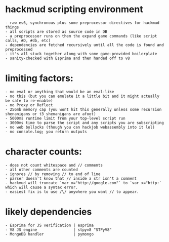 
# hackmud scripting environment

    - raw es6, synchronous plus some preprocessor directives for hackmud things
    - all scripts are stored as source code in DB
    - a preprocessor runs on them the expand game commands (like script calls, #D, #db, etc)
    - dependencies are fetched recursively until all the code is found and preprocessed
    - it's all stuck together along with some game-provided boilerplate
    - sanity-checked with Esprima and then handed off to v8

# limiting factors:
    
    - no eval or anything that would be an eval-like
    - no this (but you can emulate it a little bit and it might actually be safe to re-enable)
    - no Proxy or Reflect
    - 256mb memory cap (you wont hit this generally unless some recursion shenanigans or t3 shenanigans are afoot)
    - 5000ms runtime limit from your top-level script run 
    - 3000ms time to parse the script and any scripts you are subscripting
    - no web bollocks (though you can hackjob webassembly into it lol)
    - no console.log; you return outputs

# character counts:

    - does not count whitespace and // comments
    - all other comments are counted
    - ignores // by removing // to end of line
    - parser doesn't know that // inside a str isn't a comment
    - hackmud will truncate `var x="http://google.com"` to `var x="http:` which will cause a syntax error. 
    - easiest fix is to use /\/ anywhere you want // to appear.

# likely dependencies

    - Esprima for JS verification | esprima
    - V8 JS engine                | stpyv8 "STPyV8"
    - MongoDB handler             | pymongo